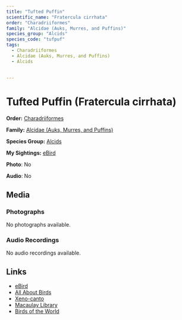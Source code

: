 ```yaml
---
title: "Tufted Puffin"
scientific_name: "Fratercula cirrhata"
order: "Charadriiformes"
family: "Alcidae (Auks, Murres, and Puffins)"
species_group: "Alcids"
species_code: "tufpuf"
tags: 
  - Charadriiformes
  - Alcidae (Auks, Murres, and Puffins)
  - Alcids
  
  
---
```


# Tufted Puffin (Fratercula cirrhata)

**Order:** [Charadriiformes](/tags/charadriiformes)

**Family:** [Alcidae (Auks, Murres, and Puffins)](/tags/alcidae-auks-murres-and-puffins)

**Species Group:** [Alcids](/tags/alcids)

**My Sightings:** [eBird](https://ebird.org/lifelist?r=world&time=life&spp=tufpuf)

**Photo**: No 

**Audio**: No

## Media
### Photographs
No photographs available.

### Audio Recordings
No audio recordings available.

## Links
* [eBird](https://ebird.org/species/tufpuf) 
* [All About Birds](https://www.allaboutbirds.org/guide/tufpuf) 
* [Xeno-canto](https://www.xeno-canto.org/species/fratercula-cirrhata) 
* [Macaulay Library](https://search.macaulaylibrary.org/catalog?taxonCode=tufpuf&sort=rating_rank_desc)
* [Birds of the World](https://birdsoftheworld.org/bow/species/tufpuf)

